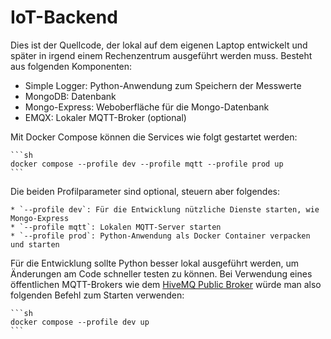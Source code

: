IoT-Backend
===========

Dies ist der Quellcode, der lokal auf dem eigenen Laptop entwickelt und später
in irgend einem Rechenzentrum ausgeführt werden muss. Besteht aus folgenden
Komponenten:

 * Simple Logger: Python-Anwendung zum Speichern der Messwerte
 * MongoDB: Datenbank
 * Mongo-Express: Weboberfläche für die Mongo-Datenbank
 * EMQX: Lokaler MQTT-Broker (optional)

Mit Docker Compose können die Services wie folgt gestartet werden:

    ```sh
    docker compose --profile dev --profile mqtt --profile prod up
    ```

Die beiden Profilparameter sind optional, steuern aber folgendes:

    * `--profile dev`: Für die Entwicklung nützliche Dienste starten, wie Mongo-Express
    * `--profile mqtt`: Lokalen MQTT-Server starten
    * `--profile prod`: Python-Anwendung als Docker Container verpacken und starten

Für die Entwicklung sollte Python besser lokal ausgeführt werden, um Änderungen
am Code schneller testen zu können. Bei Verwendung eines öffentlichen MQTT-Brokers
wie dem [HiveMQ Public Broker](https://www.hivemq.com/public-mqtt-broker/) würde
man also folgenden Befehl zum Starten verwenden:

    ```sh
    docker compose --profile dev up
    ```